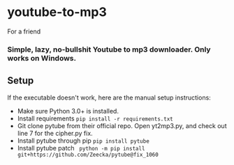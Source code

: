 # youtube-to-mp3
For a friend
### Simple, lazy, no-bullshit Youtube to mp3 downloader. Only works on Windows.

## Setup
If the executable doesn't work, here are the manual setup instructions:
- Make sure Python 3.0+ is installed.
- Install requirements ```pip install -r requirements.txt```
- Git clone pytube from their official repo. Open yt2mp3.py, and check out line 7 for the cipher.py fix.
- Install pytube through pip ```pip install pytube```
- Install pytube patch ``` python -m pip install git+https://github.com/Zeecka/pytube@fix_1060```
